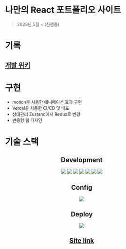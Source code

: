 # 나만의 React 포트폴리오 사이트

> 2023년 5월 ~ (진행중)

# 기록

## [개발 위키](https://torpid-erigeron-ad1.notion.site/dc779779d36e437abd5502a088002c53?v=cfdbcd0463ba4117b57d125aefc906f9&pvs=4)

# 구현

- motion을 사용한 애니메이션 효과 구현
- Vercel을 사용한 CI/CD 및 배포
- 상태관리 Zustand에서 Redux로 변경
- 반응형 웹 디자인

# 기술 스택

<div align="center">

## Development

<img src="https://img.shields.io/badge/TypeScript-3178C6?style=flat&logo=TypeScript&logoColor=white"/>
<img src="https://img.shields.io/badge/React-61DAFB?style=flat&logo=React&logoColor=white"/>
<img src="https://img.shields.io/badge/Axios-5A29E4?style=flat&logo=axios&logoColor=white"/>
<img src="https://img.shields.io/badge/Redux-764ABC?style=flat&logo=Redux&logoColor=white"/>
<img src="https://img.shields.io/badge/Styled-DB7093?style=flat&logo=styledcomponents&logoColor=white"/>
<img src="https://img.shields.io/badge/Framer-0055FF?style=flat&logo=framer&logoColor=white"/>
<img src="https://img.shields.io/badge/Vite-646CFF?style=flat&logo=vite&logoColor=white"/>

## Config

<img src="https://img.shields.io/badge/Yarn-2C8EBB?style=flat&logo=Yarn&logoColor=white"/>

## Deploy

<img src="https://img.shields.io/badge/Vercel-000000?style=flat&logo=vercel&logoColor=white"/>

## [Site link](https://anjemin-portfolio.vercel.app/)

</div>
